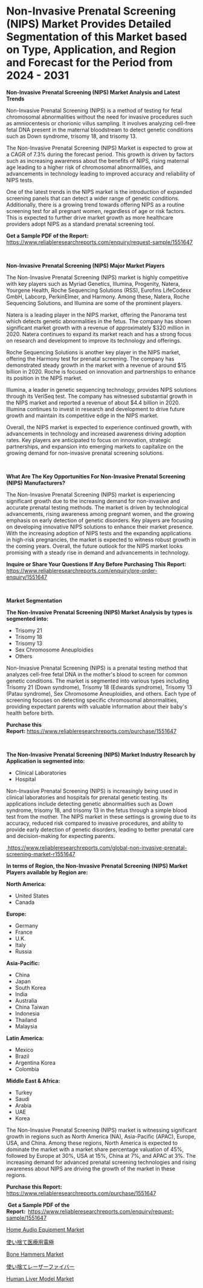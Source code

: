 <p><h1>Non-Invasive Prenatal Screening (NIPS) Market Provides Detailed Segmentation of this Market based on Type, Application, and Region and Forecast for the Period from 2024 - 2031</h1></p><p><strong>Non-Invasive Prenatal Screening (NIPS) Market Analysis and Latest Trends</strong></p>
<p><p>Non-Invasive Prenatal Screening (NIPS) is a method of testing for fetal chromosomal abnormalities without the need for invasive procedures such as amniocentesis or chorionic villus sampling. It involves analyzing cell-free fetal DNA present in the maternal bloodstream to detect genetic conditions such as Down syndrome, trisomy 18, and trisomy 13.</p><p>The Non-Invasive Prenatal Screening (NIPS) Market is expected to grow at a CAGR of 7.3% during the forecast period. This growth is driven by factors such as increasing awareness about the benefits of NIPS, rising maternal age leading to a higher risk of chromosomal abnormalities, and advancements in technology leading to improved accuracy and reliability of NIPS tests.</p><p>One of the latest trends in the NIPS market is the introduction of expanded screening panels that can detect a wider range of genetic conditions. Additionally, there is a growing trend towards offering NIPS as a routine screening test for all pregnant women, regardless of age or risk factors. This is expected to further drive market growth as more healthcare providers adopt NIPS as a standard prenatal screening tool.</p></p>
<p><strong>Get a Sample PDF of the Report:&nbsp;</strong> <a href="https://www.reliableresearchreports.com/enquiry/request-sample/1551647">https://www.reliableresearchreports.com/enquiry/request-sample/1551647</a></p>
<p>&nbsp;</p>
<p><strong>Non-Invasive Prenatal Screening (NIPS) Major Market Players</strong></p>
<p><p>The Non-Invasive Prenatal Screening (NIPS) market is highly competitive with key players such as Myriad Genetics, Illumina, Progenity, Natera, Yourgene Health, Roche Sequencing Solutions (RSS), Eurofins LifeCodexx GmbH, Labcorp, PerkinElmer, and Harmony. Among these, Natera, Roche Sequencing Solutions, and Illumina are some of the prominent players.</p><p>Natera is a leading player in the NIPS market, offering the Panorama test which detects genetic abnormalities in the fetus. The company has shown significant market growth with a revenue of approximately $320 million in 2020. Natera continues to expand its market reach and has a strong focus on research and development to improve its technology and offerings.</p><p>Roche Sequencing Solutions is another key player in the NIPS market, offering the Harmony test for prenatal screening. The company has demonstrated steady growth in the market with a revenue of around $15 billion in 2020. Roche is focused on innovation and partnerships to enhance its position in the NIPS market.</p><p>Illumina, a leader in genetic sequencing technology, provides NIPS solutions through its VeriSeq test. The company has witnessed substantial growth in the NIPS market and reported a revenue of about $4.4 billion in 2020. Illumina continues to invest in research and development to drive future growth and maintain its competitive edge in the NIPS market.</p><p>Overall, the NIPS market is expected to experience continued growth, with advancements in technology and increased awareness driving adoption rates. Key players are anticipated to focus on innovation, strategic partnerships, and expansion into emerging markets to capitalize on the growing demand for non-invasive prenatal screening solutions.</p></p>
<p>&nbsp;</p>
<p><strong>What Are The Key Opportunities For Non-Invasive Prenatal Screening (NIPS) Manufacturers?</strong></p>
<p><p>The Non-Invasive Prenatal Screening (NIPS) market is experiencing significant growth due to the increasing demand for non-invasive and accurate prenatal testing methods. The market is driven by technological advancements, rising awareness among pregnant women, and the growing emphasis on early detection of genetic disorders. Key players are focusing on developing innovative NIPS solutions to enhance their market presence. With the increasing adoption of NIPS tests and the expanding applications in high-risk pregnancies, the market is expected to witness robust growth in the coming years. Overall, the future outlook for the NIPS market looks promising with a steady rise in demand and advancements in technology.</p></p>
<p><strong>Inquire or Share Your Questions If Any Before Purchasing This Report:</strong> <a href="https://www.reliableresearchreports.com/enquiry/pre-order-enquiry/1551647">https://www.reliableresearchreports.com/enquiry/pre-order-enquiry/1551647</a></p>
<p>&nbsp;</p>
<p><strong>Market Segmentation</strong></p>
<p><strong>The Non-Invasive Prenatal Screening (NIPS) Market Analysis by types is segmented into:</strong></p>
<p><ul><li>Trisomy 21</li><li>Trisomy 18</li><li>Trisomy 13</li><li>Sex Chromosome Aneuploidies</li><li>Others</li></ul></p>
<p><p>Non-Invasive Prenatal Screening (NIPS) is a prenatal testing method that analyzes cell-free fetal DNA in the mother's blood to screen for common genetic conditions. The market is segmented into various types including Trisomy 21 (Down syndrome), Trisomy 18 (Edwards syndrome), Trisomy 13 (Patau syndrome), Sex Chromosome Aneuploidies, and others. Each type of screening focuses on detecting specific chromosomal abnormalities, providing expectant parents with valuable information about their baby's health before birth.</p></p>
<p><strong>Purchase this Report:&nbsp;</strong><a href="https://www.reliableresearchreports.com/purchase/1551647">https://www.reliableresearchreports.com/purchase/1551647</a></p>
<p>&nbsp;</p>
<p><strong>The Non-Invasive Prenatal Screening (NIPS) Market Industry Research by Application is segmented into:</strong></p>
<p><ul><li>Clinical Laboratories</li><li>Hospital</li></ul></p>
<p><p>Non-Invasive Prenatal Screening (NIPS) is increasingly being used in clinical laboratories and hospitals for prenatal genetic testing. Its applications include detecting genetic abnormalities such as Down syndrome, trisomy 18, and trisomy 13 in the fetus through a simple blood test from the mother. The NIPS market in these settings is growing due to its accuracy, reduced risk compared to invasive procedures, and ability to provide early detection of genetic disorders, leading to better prenatal care and decision-making for expecting parents.</p></p>
<p><a href="https://www.reliableresearchreports.com/global-non-invasive-prenatal-screening-market-r1551647">&nbsp;https://www.reliableresearchreports.com/global-non-invasive-prenatal-screening-market-r1551647</a></p>
<p><strong>In terms of Region, the Non-Invasive Prenatal Screening (NIPS) Market Players available by Region are:</strong></p>
<p>
    <p> <strong> North America: </strong>
        <ul>
            <li>United States</li>
            <li>Canada</li>
        </ul>
        </p> 
    <p> <strong> Europe: </strong>
        <ul>
            <li>Germany</li>
            <li>France</li>
            <li>U.K.</li>
            <li>Italy</li>
            <li>Russia</li>
        </ul>
        </p> 
    <p> <strong> Asia-Pacific: </strong>
        <ul>
            <li>China</li>
            <li>Japan</li>
            <li>South Korea</li>
            <li>India</li>
            <li>Australia</li>
            <li>China Taiwan</li>
            <li>Indonesia</li>
            <li>Thailand</li>
            <li>Malaysia</li>
        </ul>
        </p> 
    <p> <strong> Latin America: </strong>
        <ul>
            <li>Mexico</li>
            <li>Brazil</li>
            <li>Argentina Korea</li>
            <li>Colombia</li>
        </ul>
        </p> 
    <p> <strong> Middle East & Africa: </strong>
        <ul>
            <li>Turkey</li>
            <li>Saudi</li>
            <li>Arabia</li>
            <li>UAE</li>
            <li>Korea</li>
        </ul>
    </p>
    </p>
<p><p>The Non-Invasive Prenatal Screening (NIPS) market is witnessing significant growth in regions such as North America (NA), Asia-Pacific (APAC), Europe, USA, and China. Among these regions, North America is expected to dominate the market with a market share percentage valuation of 45%, followed by Europe at 30%, USA at 15%, China at 7%, and APAC at 3%. The increasing demand for advanced prenatal screening technologies and rising awareness about NIPS are driving the growth of the market in these regions.</p></p>
<p><strong>Purchase this Report: </strong><a href="https://www.reliableresearchreports.com/purchase/1551647">https://www.reliableresearchreports.com/purchase/1551647</a></p>
<p>&nbsp;<strong>Get a Sample PDF of the Report:&nbsp;&nbsp;</strong><a href="https://www.reliableresearchreports.com/enquiry/request-sample/1551647">https://www.reliableresearchreports.com/enquiry/request-sample/1551647</a></p>
<p><strong></strong></p>
<p><p><a href="https://www.linkedin.com/pulse/navigating-global-home-audio-equipment-market-landscape-yqeic">Home Audio Equipment Market</a></p><p><a href="https://medium.com/@andrade736451/%E4%BD%BF%E3%81%84%E6%8D%A8%E3%81%A6%E5%8C%BB%E7%99%82%E7%94%A8%E9%9B%BB%E6%A5%B5%E5%B8%82%E5%A0%B4%E5%88%86%E6%9E%90-%E3%81%9D%E3%81%AEcagr-%E5%B8%82%E5%A0%B4%E3%82%BB%E3%82%B0%E3%83%A1%E3%83%B3%E3%83%86%E3%83%BC%E3%82%B7%E3%83%A7%E3%83%B3-%E5%8F%8A%E3%81%B3%E4%B8%96%E7%95%8C%E7%9A%84%E7%94%A3%E6%A5%AD%E6%A6%82%E8%A6%81-9c193289a086">使い捨て医療用電極</a></p><p><a href="https://github.com/wrwgzwbr35/Market-Research-Report-List-1/blob/main/bone-hammers-market.md">Bone Hammers Market</a></p><p><a href="https://medium.com/@andrade736451/%E4%BD%BF%E3%81%84%E6%8D%A8%E3%81%A6%E5%8F%AF%E8%83%BD%E3%81%AA%E3%83%AC%E3%83%BC%E3%82%B6%E3%83%BC%E3%83%95%E3%82%A1%E3%82%A4%E3%83%90%E3%83%BC%E5%B8%82%E5%A0%B4-2031%E5%B9%B4%E3%81%BE%E3%81%A7%E3%81%AE%E6%88%90%E5%8A%9F%E3%81%99%E3%82%8B%E3%83%93%E3%82%B8%E3%83%8D%E3%82%B9%E6%88%A6%E7%95%A5%E3%81%AE%E9%8D%B5%E3%82%92%E4%BA%88%E6%B8%AC-3d27708b35a9">使い捨てレーザーファイバー</a></p><p><a href="https://issuu.com/reportprime-2/docs/human-liver-model-market-size-2030.pptx">Human Liver Model Market</a></p></p>